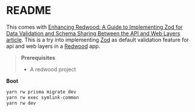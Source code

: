 # README

This comes with [Enhancing Redwood: A Guide to Implementing Zod for Data Validation and Schema Sharing Between the API and Web Layers article](https://dev.to/growms/enhancing-redwood-a-guide-to-implementing-zod-for-data-validation-and-schema-sharing-between-the-api-and-web-layers-4do0).
This is a try into implementing [Zod](https://zod.dev/) as default validation feature for api and web layers in a [Redwood](https://redwoodjs.com) app.

> **Prerequisites**
>
> - A redwood project

**Boot**

```bash
yarn rw prisma migrate dev
yarn rw exec symlink-common
yarn rw dev
``````

